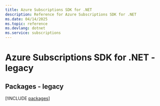 ```yaml
---
title: Azure Subscriptions SDK for .NET
description: Reference for Azure Subscriptions SDK for .NET
ms.date: 04/14/2025
ms.topic: reference
ms.devlang: dotnet
ms.service: subscriptions
---
```

# Azure Subscriptions SDK for .NET - legacy
## Packages - legacy
[!INCLUDE [packages](subscriptions-index.md)]
